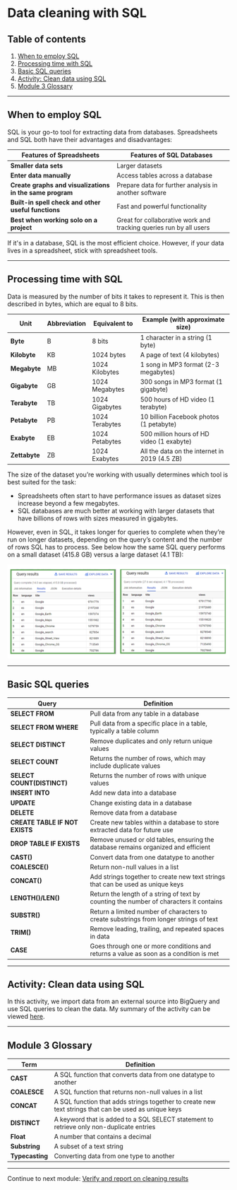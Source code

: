 # Data cleaning with SQL

## Table of contents

1. [When to employ SQL](#when-to-employ-sql)
2. [Processing time with SQL](#processing-time-with-sql)
3. [Basic SQL queries](#basic-sql-queries)
4. [Activity: Clean data using SQL](#activity-clean-data-using-sql)
5. [Module 3 Glossary](#module-3-glossary)

---

## When to employ SQL

SQL is your go-to tool for extracting data from databases. Spreadsheets and SQL both have their advantages and disadvantages:

| Features of Spreadsheets | Features of SQL Databases |
| --- | --- |
| **Smaller data sets** | Larger datasets |
| **Enter data manually** | Access tables across a database |
| **Create graphs and visualizations in the same program** | Prepare data for further analysis in another software |
| **Built-in spell check and other useful functions** | Fast and powerful functionality |
| **Best when working solo on a project** | Great for collaborative work and tracking queries run by all users |

If it's in a database, SQL is the most efficient choice. However, if your data lives in a spreadsheet, stick with spreadsheet tools.

---

## Processing time with SQL

Data is measured by the number of bits it takes to represent it. This is then described in bytes, which are equal to 8 bits.

| Unit | Abbreviation | Equivalent to | Example (with approximate size) |
| --- | --- | --- | --- |
| **Byte** | B | 8 bits | 1 character in a string (1 byte) |
| **Kilobyte** | KB | 1024 bytes | A page of text (4 kilobytes) |
| **Megabyte** | MB | 1024 Kilobytes | 1 song in MP3 format (2-3 megabytes) |
| **Gigabyte** | GB | 1024 Megabytes | 300 songs in MP3 format (1 gigabyte) |
| **Terabyte** | TB | 1024 Gigabytes | 500 hours of HD video (1 terabyte) |
| **Petabyte** | PB | 1024 Terabytes | 10 billion Facebook photos (1 petabyte) |
| **Exabyte** | EB | 1024 Petabytes | 500 million hours of HD video (1 exabyte) |
| **Zettabyte** | ZB | 1024 Exabytes | All the data on the internet in 2019 (4.5 ZB) |

The size of the dataset you’re working with usually determines which tool is best suited for the task:

- Spreadsheets often start to have performance issues as dataset sizes increase beyond a few megabytes.
- SQL databases are much better at working with larger datasets that have billions of rows with sizes measured in gigabytes.

However, even in SQL, it takes longer for queries to complete when they’re run on longer datasets, depending on the query’s content and the number of rows SQL has to process. See below how the same SQL query performs on a small dataset (415.8 GB) versus a large dataset (4.1 TB):

![SQL query speed comparison](/images/sql-query-speed.png 'SQL query speed comparison')

---

## Basic SQL queries

| Query | Definition |
| --- | --- |
| **SELECT FROM** | Pull data from any table in a database |
| **SELECT FROM WHERE** | Pull data from a specific place in a table, typically a table column |
| **SELECT DISTINCT** | Remove duplicates and only return unique values |
| **SELECT COUNT** | Returns the number of rows, which may include duplicate values |
| **SELECT COUNT(DISTINCT)** | Returns the number of rows with unique values |
| **INSERT INTO** | Add new data into a database |
| **UPDATE** | Change existing data in a database |
| **DELETE** | Remove data from a database |
| **CREATE TABLE IF NOT EXISTS** | Create new tables within a database to store extracted data for future use |
| **DROP TABLE IF EXISTS** | Remove unused or old tables, ensuring the database remains organized and efficient |
| **CAST()** | Convert data from one datatype to another |
| **COALESCE()** | Return non-null values in a list |
| **CONCAT()** | Add strings together to create new text strings that can be used as unique keys |
| **LENGTH()/LEN()** | Return the length of a string of text by counting the number of characters it contains |
| **SUBSTR()** | Return a limited number of characters to create substrings from longer strings of text |
| **TRIM()** | Remove leading, trailing, and repeated spaces in data |
| **CASE** | Goes through one or more conditions and returns a value as soon as a condition is met |

---

## Activity: Clean data using SQL

In this activity, we import data from an external source into BigQuery and use SQL queries to clean the data. My summary of the activity can be viewed [here](/activities/sql/c04m03-clean-data-using-sql/c04m03-clean-data-using-sql.ipynb).

---

## Module 3 Glossary

| Term | Definition |
| --- | --- |
| **CAST** | A SQL function that converts data from one datatype to another |
| **COALESCE** | A SQL function that returns non-null values in a list |
| **CONCAT** | A SQL function that adds strings together to create new text strings that can be used as unique keys |
| **DISTINCT** | A keyword that is added to a SQL SELECT statement to retrieve only non-duplicate entries |
| **Float** | A number that contains a decimal |
| **Substring** | A subset of a text string |
| **Typecasting** | Converting data from one type to another |

---

Continue to next module: [Verify and report on cleaning results](/4-Process-Data-from-Dirty-to-Clean/4-Verify-and-report-cleaning-results.md)
